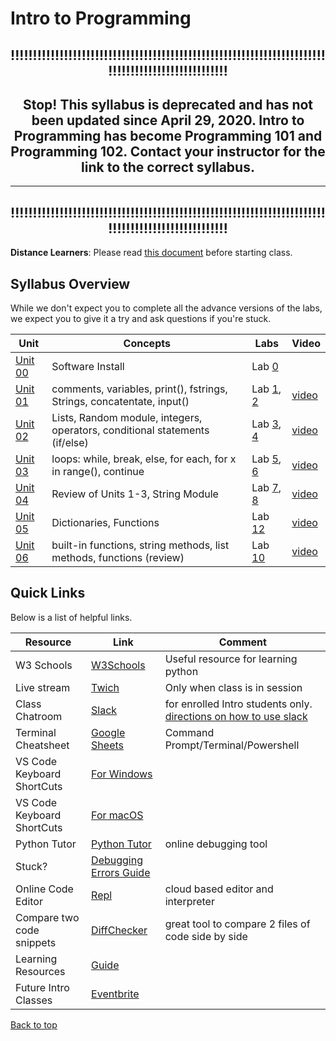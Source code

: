 # Intro to Programming <a id="top"></a>

<div align="center">

## !!!!!!!!!!!!!!!!!!!!!!!!!!!!!!!!!!!!!!!!!!!!!!!!!!!!!!!!!!!!!!!!!!!!!!!!!!!!!!!!!!!!!!!!!!!!!!!!!!

## **Stop!**  This syllabus is **deprecated** and has not been updated since April 29, 2020. Intro to Programming has become Programming 101 and Programming 102. Contact your instructor for the link to the correct syllabus. 
***
## !!!!!!!!!!!!!!!!!!!!!!!!!!!!!!!!!!!!!!!!!!!!!!!!!!!!!!!!!!!!!!!!!!!!!!!!!!!!!!!!!!!!!!!!!!!!!!!!!!
</div>

**Distance Learners**: Please read [this document](https://github.com/PdxCodeGuild/IntroToProgramming/blob/master/documentation/distance.md) before starting class.

## Syllabus Overview
While we don't expect you to complete all the advance versions of the labs, we expect you to give it a try and ask questions if you're stuck.

| Unit | Concepts | Labs | Video |
| ---- |----------| -----| ------|
| [Unit 00](https://github.com/PdxCodeGuild/IntroToProgramming/blob/master/units/unit_00.md) | Software Install | Lab [0](https://github.com/PdxCodeGuild/IntroToProgramming/blob/master/labs/lab00-newfolder.md)
| [Unit 01](https://github.com/PdxCodeGuild/IntroToProgramming/blob/master/units/unit_01.md) | comments, variables, print(), fstrings, Strings, concatentate, input() | Lab [1](https://github.com/PdxCodeGuild/IntroToProgramming/blob/master/labs/lab01-hello.md), [2](https://github.com/PdxCodeGuild/IntroToProgramming/blob/master/labs/lab02-madlib.md) | [video](https://www.youtube.com/watch?v=hV8EVnVCAs4)
| [Unit 02](https://github.com/PdxCodeGuild/IntroToProgramming/blob/master/units/unit_02.md) | Lists, Random module, integers, operators, conditional statements (if/else) | Lab [3](https://github.com/PdxCodeGuild/IntroToProgramming/blob/master/labs/lab03-magic_8_ball.md), [4](https://github.com/PdxCodeGuild/IntroToProgramming/blob/master/labs/lab04-grading.md) | [video](https://www.youtube.com/watch?v=RRv3ynskWm0)
| [Unit 03](https://github.com/PdxCodeGuild/IntroToProgramming/blob/master/units/unit_03.md) | loops: while, break, else, for each, for x in range(), continue | Lab [5](https://github.com/PdxCodeGuild/IntroToProgramming/blob/master/labs/lab05-emoticon.md), [6](https://github.com/PdxCodeGuild/IntroToProgramming/blob/master/labs/lab06-rock_paper_scissors.md) | [video](https://www.youtube.com/watch?v=lSykW7worZc) 
| [Unit 04](https://github.com/PdxCodeGuild/IntroToProgramming/blob/master/units/unit_04.md) | Review of Units 1-3, String Module | Lab [7](https://github.com/PdxCodeGuild/IntroToProgramming/blob/master/labs/lab07-guess_the_number.md), [8](https://github.com/PdxCodeGuild/IntroToProgramming/blob/master/labs/lab08-password_generator.md) | [video](https://youtu.be/XJaSQdTQ6VE)
| [Unit 05](https://github.com/PdxCodeGuild/IntroToProgramming/blob/master/units/unit_05.md) | Dictionaries, Functions | Lab [12](https://github.com/PdxCodeGuild/IntroToProgramming/blob/master/labs/lab12-unit_converter.md) | [video](https://youtu.be/U47-2E9izvE)
| [Unit 06](https://github.com/PdxCodeGuild/IntroToProgramming/blob/master/units/unit_06.md) | built-in functions, string methods, list methods, functions (review) | Lab [10](https://github.com/PdxCodeGuild/IntroToProgramming/blob/master/labs/lab10-anagram_checker.md) | [video](https://youtu.be/NvRxXklmx3s)

## Quick Links
Below is a list of helpful links.

| Resource | Link | Comment |
| ------- |----------| -----|
W3 Schools | [W3Schools](https://www.w3schools.com/python/default.asp)|Useful resource for learning python
Live stream | [Twich](https://www.twitch.tv/pdxcodeguild/videos)| Only when class is in session
Class Chatroom | [Slack](https://app.slack.com/client/TH5A28SJ0/CH6DE8QK1) | for enrolled Intro students only. [directions on how to use slack](https://github.com/PdxCodeGuild/IntroToProgramming/blob/master/documentation/slack.md)
Terminal Cheatsheet | [Google Sheets](https://docs.google.com/spreadsheets/d/18WWrry7RI2zzJlTsUHQLCsElNjiVVuMGjowBKZ5DPH8/edit#gid=0) | Command Prompt/Terminal/Powershell
VS Code Keyboard ShortCuts | [For Windows](https://code.visualstudio.com/shortcuts/keyboard-shortcuts-windows.pdf) |
VS Code Keyboard ShortCuts | [For macOS](https://code.visualstudio.com/shortcuts/keyboard-shortcuts-macos.pdf) |
Python Tutor | [Python Tutor](http://pythontutor.com/visualize.html#mode=edit) | online debugging tool
Stuck? | [Debugging Errors Guide](https://github.com/PdxCodeGuild/IntroToProgramming/blob/master/documentation/troubleshooting.md) |
Online Code Editor | [Repl](https://repl.it) | cloud based editor and interpreter
Compare two code snippets | [DiffChecker](https://www.diffchecker.com/) | great tool to compare 2 files of code side by side|
Learning Resources | [Guide](https://github.com/PdxCodeGuild/IntroToProgramming/blob/master/documentation/resources.md)
Future Intro Classes | [Eventbrite](https://www.eventbrite.com/o/pdx-code-guild-17959456298) |

[Back to top](#top)
